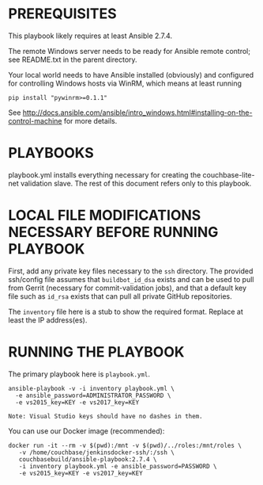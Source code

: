 # PREREQUISITES

This playbook likely requires at least Ansible 2.7.4.

The remote Windows server needs to be ready for Ansible remote
control; see README.txt in the parent directory.

Your local world needs to have Ansible installed (obviously) and configured
for controlling Windows hosts via WinRM, which means at least running

    pip install "pywinrm>=0.1.1"

See http://docs.ansible.com/ansible/intro_windows.html#installing-on-the-control-machine
for more details.

# PLAYBOOKS

playbook.yml installs everything necessary for creating the couchbase-lite-net
validation slave. The rest of this document refers only to this playbook.

# LOCAL FILE MODIFICATIONS NECESSARY BEFORE RUNNING PLAYBOOK

First, add any private key files necessary to the `ssh` directory. The
provided ssh/config file assumes that `buildbot_id_dsa` exists and can
be used to pull from Gerrit (necessary for commit-validation jobs), and
that a default key file such as `id_rsa` exists that can pull all private
GitHub repositories.

The `inventory` file here is a stub to show the required format. Replace at
least the IP address(es).

# RUNNING THE PLAYBOOK

The primary playbook here is `playbook.yml`.

    ansible-playbook -v -i inventory playbook.yml \
      -e ansible_password=ADMINISTRATOR_PASSWORD \
      -e vs2015_key=KEY -e vs2017_key=KEY

    Note: Visual Studio keys should have no dashes in them.

You can use our Docker image (recommended):

    docker run -it --rm -v $(pwd):/mnt -v $(pwd)/../roles:/mnt/roles \
       -v /home/couchbase/jenkinsdocker-ssh/:/ssh \
       couchbasebuild/ansible-playbook:2.7.4 \
       -i inventory playbook.yml -e ansible_password=PASSWORD \
       -e vs2015_key=KEY -e vs2017_key=KEY
